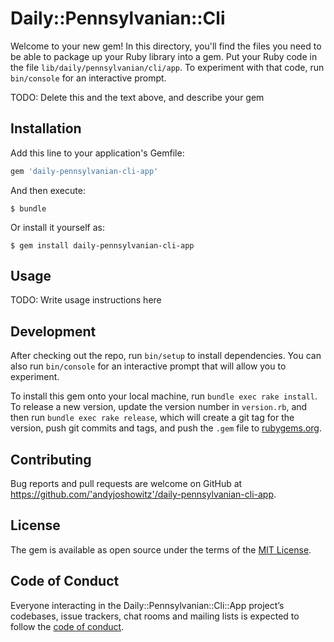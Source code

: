 # Daily::Pennsylvanian::Cli

Welcome to your new gem! In this directory, you'll find the files you need to be able to package up your Ruby library into a gem. Put your Ruby code in the file `lib/daily/pennsylvanian/cli/app`. To experiment with that code, run `bin/console` for an interactive prompt.

TODO: Delete this and the text above, and describe your gem

## Installation

Add this line to your application's Gemfile:

```ruby
gem 'daily-pennsylvanian-cli-app'
```

And then execute:

    $ bundle

Or install it yourself as:

    $ gem install daily-pennsylvanian-cli-app

## Usage

TODO: Write usage instructions here

## Development

After checking out the repo, run `bin/setup` to install dependencies. You can also run `bin/console` for an interactive prompt that will allow you to experiment.

To install this gem onto your local machine, run `bundle exec rake install`. To release a new version, update the version number in `version.rb`, and then run `bundle exec rake release`, which will create a git tag for the version, push git commits and tags, and push the `.gem` file to [rubygems.org](https://rubygems.org).

## Contributing

Bug reports and pull requests are welcome on GitHub at https://github.com/'andyjoshowitz'/daily-pennsylvanian-cli-app.

## License

The gem is available as open source under the terms of the [MIT License](https://opensource.org/licenses/MIT).

## Code of Conduct

Everyone interacting in the Daily::Pennsylvanian::Cli::App project’s codebases, issue trackers, chat rooms and mailing lists is expected to follow the [code of conduct](https://github.com/'andyjoshowitz'/daily-pennsylvanian-cli/blob/master/CODE_OF_CONDUCT.md).
